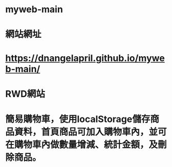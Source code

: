 # myweb-main
# 網站網址
# https://dnangelapril.github.io/myweb-main/
# RWD網站
# 簡易購物車，使用localStorage儲存商品資料，首頁商品可加入購物車內，並可在購物車內做數量增減、統計金額，及刪除商品。
